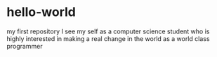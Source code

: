 # hello-world
my first repository
I see my self as a computer science student who is highly interested in making a 
real change in the world as a world class programmer
